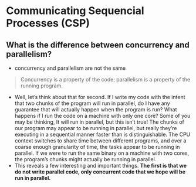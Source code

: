 # Communicating Sequencial Processes (CSP)

## What is the difference between concurrency and parallelism?
- concurrency and parallelism are not the same
 >Concurrency is a property of the code; parallelism is a property of the running
program.
 - Well, let’s think about that for second. If I write my code with the intent that two
chunks of the program will run in parallel, do I have any guarantee that will actually
happen when the program is run? What happens if I run the code on a machine with
only one core? Some of you may be thinking, It will run in parallel, but this isn’t true!
The chunks of our program may appear to be running in parallel, but really they’re
executing in a sequential manner faster than is distinguishable. The CPU context
switches to share time between different programs, and over a coarse enough granularity of time, the tasks appear to be running in parallel. If we were to run the same
binary on a machine with two cores, the program’s chunks might actually be running
in parallel.
- This reveals a few interesting and important things. **The first is that we do not write
parallel code, only concurrent code that we hope will be run in parallel.**
